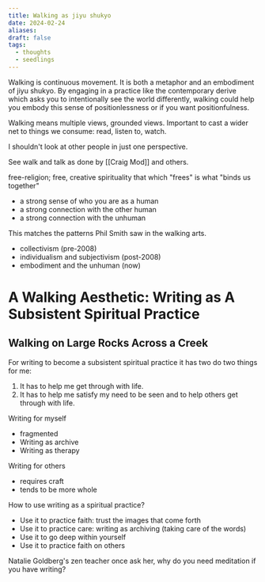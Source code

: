 ```yaml
---
title: Walking as jiyu shukyo
date: 2024-02-24
aliases: 
draft: false
tags:
  - thoughts
  - seedlings
---
```

Walking is continuous movement. It is both a metaphor and an embodiment of jiyu shukyo. By engaging in a practice like the contemporary derive which asks you to intentionally see the world differently, walking could help you embody this sense of positionlessness or if you want positionfulness.

Walking means multiple views, grounded views. Important to cast a wider net to things we consume: read, listen to, watch.

I shouldn't look at other people in just one perspective.

See walk and talk as done by [[Craig Mod]] and others.

free-religion; free, creative spirituality
that which "frees" is what "binds us together"

- a strong sense of who you are as a human
- a strong connection with the other human
- a strong connection with the unhuman

This matches the patterns Phil Smith saw in the walking arts.
- collectivism (pre-2008)
- individualism and subjectivism (post-2008)
- embodiment and the unhuman (now)

# A Walking Aesthetic: Writing as A Subsistent Spiritual Practice

## Walking on Large Rocks Across a Creek

For writing to become a subsistent spiritual practice it has two do two things for me:
1. It has to help me get through with life.
2. It has to help me satisfy my need to be seen and to help others get through with life.

Writing for myself
- fragmented
- Writing as archive
- Writing as therapy

Writing for others
- requires craft
- tends to be more whole

How to use writing as a spiritual practice?
- Use it to practice faith: trust the images that come forth
- Use it to practice care: writing as archiving (taking care of the words)
- Use it to go deep within yourself
- Use it to practice faith on others

Natalie Goldberg's zen teacher once ask her, why do you need meditation if you have writing?